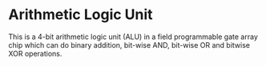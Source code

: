 # Arithmetic Logic Unit

This is a 4-bit arithmetic logic unit (ALU) in a field
programmable gate array chip which can do binary addition, bit-wise AND, bit-wise OR and bitwise XOR operations.
